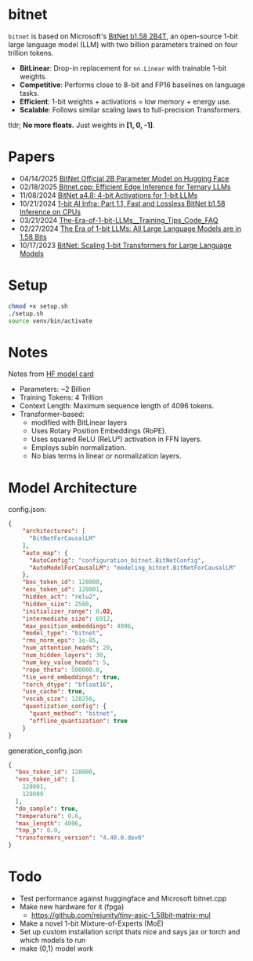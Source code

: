 # bitnet

```bitnet``` is based on Microsoft's [BitNet b1.58 2B4T](https://huggingface.co/microsoft/bitnet-b1.58-2B-4T), an open-source 1-bit large language model (LLM) with two billion parameters trained on four trillion tokens. 
- **BitLinear**: Drop-in replacement for `nn.Linear` with trainable 1-bit weights.
- **Competitive**: Performs close to 8-bit and FP16 baselines on language tasks.
- **Efficient**: 1-bit weights + activations = low memory + energy use.
- **Scalable**: Follows similar scaling laws to full-precision Transformers.

tldr; **No more floats.** Just weights in **[1, 0, -1]**.

# Papers

- 04/14/2025 [BitNet Official 2B Parameter Model on Hugging Face](https://huggingface.co/microsoft/BitNet-b1.58-2B-4T)
- 02/18/2025 [Bitnet.cpp: Efficient Edge Inference for Ternary LLMs](https://arxiv.org/abs/2502.11880)
- 11/08/2024 [BitNet a4.8: 4-bit Activations for 1-bit LLMs](https://arxiv.org/abs/2411.04965)
- 10/21/2024 [1-bit AI Infra: Part 1.1, Fast and Lossless BitNet b1.58 Inference on CPUs](https://arxiv.org/abs/2410.16144)
- 03/21/2024 [The-Era-of-1-bit-LLMs__Training_Tips_Code_FAQ](https://github.com/microsoft/unilm/blob/master/bitnet/The-Era-of-1-bit-LLMs__Training_Tips_Code_FAQ.pdf)
- 02/27/2024 [The Era of 1-bit LLMs: All Large Language Models are in 1.58 Bits](https://arxiv.org/abs/2402.17764)
- 10/17/2023 [BitNet: Scaling 1-bit Transformers for Large Language Models](https://arxiv.org/abs/2310.11453)

# Setup

```bash
chmod +x setup.sh
./setup.sh
source venv/bin/activate
```

# Notes

Notes from [HF model card](https://huggingface.co/microsoft/bitnet-b1.58-2B-4T)

- Parameters: ~2 Billion
- Training Tokens: 4 Trillion
- Context Length: Maximum sequence length of 4096 tokens.
- Transformer-based:
    - modified with BitLinear layers
    - Uses Rotary Position Embeddings (RoPE).
    - Uses squared ReLU (ReLU²) activation in FFN layers.
    - Employs subln normalization.
    - No bias terms in linear or normalization layers.

# Model Architecture

config.json:
```json
{
    "architectures": [
      "BitNetForCausalLM"
    ],
    "auto_map": {
      "AutoConfig": "configuration_bitnet.BitNetConfig",
      "AutoModelForCausalLM": "modeling_bitnet.BitNetForCausalLM"
    },
    "bos_token_id": 128000,
    "eos_token_id": 128001,
    "hidden_act": "relu2",
    "hidden_size": 2560,
    "initializer_range": 0.02,
    "intermediate_size": 6912,
    "max_position_embeddings": 4096,
    "model_type": "bitnet",
    "rms_norm_eps": 1e-05,
    "num_attention_heads": 20,
    "num_hidden_layers": 30,
    "num_key_value_heads": 5,
    "rope_theta": 500000.0,
    "tie_word_embeddings": true,
    "torch_dtype": "bfloat16",
    "use_cache": true,
    "vocab_size": 128256,
    "quantization_config": {
      "quant_method": "bitnet",
      "offline_quantization": true
    }
}
```

generation_config.json

```json
{
  "bos_token_id": 128000,
  "eos_token_id": [
    128001,
    128009
  ],
  "do_sample": true,
  "temperature": 0.6,
  "max_length": 4096,
  "top_p": 0.9,
  "transformers_version": "4.40.0.dev0"
}
```

# Todo
- Test performance against huggingface and Microsoft bitnet.cpp
- Make new hardware for it (fpga)
  - https://github.com/rejunity/tiny-asic-1_58bit-matrix-mul
- Make a novel 1-bit Mixture-of-Experts (MoE)
- Set up custom installation script thats nice and says jax or torch and which models to run 
- make {0,1} model work
